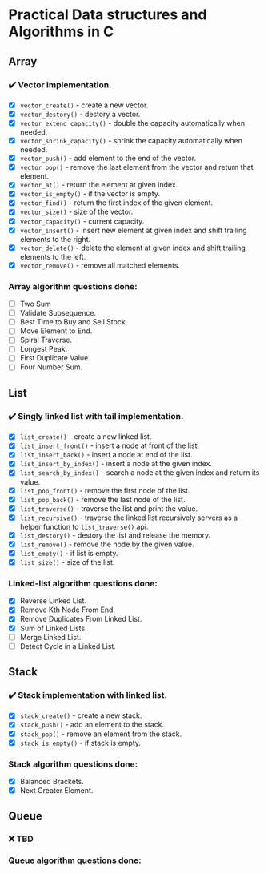 # Practical Data structures and Algorithms in C

## Array

### :heavy_check_mark: Vector implementation. 

- [x] `vector_create()`          - create a new vector.
- [x] `vector_destory()`         - destory a vector. 
- [x] `vector_extend_capacity()` - double the capacity automatically when needed.
- [x] `vector_shrink_capacity()` - shrink the capacity automatically when needed.
- [x] `vector_push()`            - add element to the end of the vector.
- [x] `vector_pop()`             - remove the last element from the vector and return that element.
- [x] `vector_at()`              - return the element at given index.
- [x] `vector_is_empty()`        - if the vector is empty.
- [x] `vector_find()`            - return the first index of the given element.
- [x] `vector_size()`            - size of the vector.
- [x] `vector_capacity()`        - current capacity.
- [x] `vector_insert()`          - insert new element at given index and shift trailing elements to the right.
- [x] `vector_delete()`          - delete the element at given index and shift trailing elements to the left.
- [x] `vector_remove()`          - remove all matched elements.

### Array algorithm questions done:

- [ ] Two Sum
- [ ] Validate Subsequence.
- [ ] Best Time to Buy and Sell Stock.
- [ ] Move Element to End.
- [ ] Spiral Traverse.
- [ ] Longest Peak.
- [ ] First Duplicate Value.
- [ ] Four Number Sum.

## List

### :heavy_check_mark: Singly linked list with tail implementation.

- [x] `list_create()`           - create a new linked list.
- [x] `list_insert_front()`     - insert a node at front of the list.
- [x] `list_insert_back()`      - insert a node at end of the list.
- [x] `list_insert_by_index()`  - insert a node at the given index.
- [x] `list_search_by_index()`  - search a node at the given index and return its value.
- [x] `list_pop_front()`        - remove the first node of the list.
- [x] `list_pop_back()`         - remove the last node of the list.
- [x] `list_traverse()`         - traverse the list and print the value.
- [x] `list_recursive()`        - traverse the linked list recursively servers as a helper function to `list_traverse()` api.
- [x] `list_destory()`          - destory the list and release the memory.
- [x] `list_remove()`           - remove the node by the given value.
- [x] `list_empty()`            - if list is empty.
- [x] `list_size()`             - size of the list.

### Linked-list algorithm questions done: 

- [x] Reverse Linked List.
- [x] Remove Kth Node From End.
- [x] Remove Duplicates From Linked List.
- [x] Sum of Linked Lists.
- [ ] Merge Linked List.
- [ ] Detect Cycle in a Linked List.

## Stack

### :heavy_check_mark: Stack implementation with linked list.

- [x] `stack_create()`          - create a new stack.
- [x] `stack_push()`            - add an element to the stack.
- [x] `stack_pop()`             - remove an element from the stack.
- [x] `stack_is_empty()`        - if stack is empty.

### Stack algorithm questions done:

- [x] Balanced Brackets.
- [x] Next Greater Element.

## Queue

### :x: TBD

### Queue algorithm questions done:
